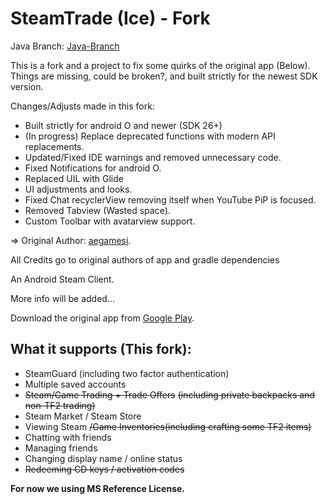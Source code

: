 SteamTrade (Ice) - Fork
================

Java Branch: [Java-Branch](https://github.com/LossyDragon/SteamTrade)

This is a fork and a project to fix some quirks of the original app (Below). 
Things are missing, could be broken?, and built strictly for the newest SDK version. 

Changes/Adjusts made in this fork:
- Built strictly for android O and newer (SDK 26+)
- (In progress) Replace deprecated functions with modern API replacements. 
- Updated/Fixed IDE warnings and removed unnecessary code.
- Fixed Notifications for android O.  
- Replaced UIL with Glide
- UI adjustments and looks.
- Fixed Chat recyclerView removing itself when YouTube PiP is focused. 
- Removed Tabview (Wasted space). 
- Custom Toolbar with avatarview support.

=> Original Author: [aegamesi](https://github.com/aegamesi/SteamTrade).

All Credits go to original authors of app and gradle dependencies

An Android Steam Client.

More info will be added...

Download the original app from [Google Play](https://play.google.com/store/apps/details?id=com.aegamesi.steamtrade).

What it supports (This fork):
---------------------------
- SteamGuard (including two factor authentication)
- Multiple saved accounts
- ~~Steam/Game Trading + Trade Offers~~
~~(including private backpacks and non-TF2 trading)~~
- Steam Market / Steam Store
- Viewing Steam ~~/Game Inventories(including crafting some TF2 items)~~
- Chatting with friends
- Managing friends
- Changing display name / online status
- ~~Redeeming CD keys / activation codes~~

**For now we using MS Reference License.**
